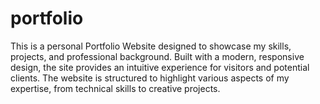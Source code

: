 # portfolio
This is a personal Portfolio Website designed to showcase my skills, projects, and professional background. Built with a modern, responsive design, the site provides an intuitive experience for visitors and potential clients. The website is structured to highlight various aspects of my expertise, from technical skills to creative projects.
